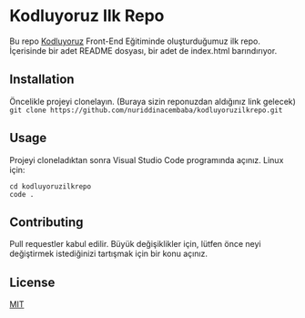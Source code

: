 # Kodluyoruz Ilk Repo
Bu repo [Kodluyoruz](https://kodluyoruz.org/) Front-End Eğitiminde oluşturduğumuz ilk repo. İçerisinde bir adet
README dosyası, bir adet de index.html barındırıyor.
## Installation
Öncelikle projeyi clonelayın. (Buraya sizin reponuzdan aldığınız link gelecek)
`git clone https://github.com/nuriddinacembaba/kodluyoruzilkrepo.git`
## Usage
Projeyi cloneladıktan sonra Visual Studio Code programında açınız.
Linux için:
```
cd kodluyoruzilkrepo
code .
```
## Contributing
Pull requestler kabul edilir. Büyük değişiklikler için, lütfen önce neyi değiştirmek
istediğinizi tartışmak için bir konu açınız.
## License
[MIT](https://choosealicense.com/licenses/mit/)